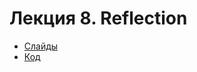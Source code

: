 # Лекция 8. Reflection

* [Слайды](https://p.go.dbeliakov.ru/lectures/08/lecture_08.slide)
* [Код](code)
